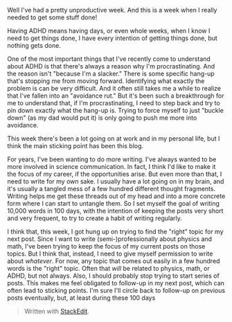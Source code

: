 Well I've had a pretty unproductive week. And this is a week when I really needed to get some stuff done!

Having ADHD means having days, or even whole weeks, when I know I need to get things done, I have every intention of getting things done, but nothing gets done.

One of the most important things that I've recently come to understand about ADHD is that there's always a reason why I'm procrastinating. And the reason isn't "because I'm a slacker." There is some specific hang-up that's stopping me from moving forward. Identifying what exactly the problem is can be very difficult. And it often still takes me a while to realize that I've fallen into an "avoidance rut." But it's been such a breakthrough for me to understand that, if I'm procrastinating, I need to step back and try to pin down exactly what the hang-up is. Trying to force myself to just "buckle down" (as my dad would put it) is only going to push me more into avoidance.

This week there's been a lot going on at work and in my personal life, but I think the main sticking point has been this blog.

For years, I've been wanting to do more writing. I've always wanted to be more involved in science communication. In fact, I think I'd like to make it the focus of my career, if the opportunities arise. But even more than that, I need to write for my own sake. I usually have a lot going on in my brain, and it's usually a tangled mess of a few hundred different thought fragments. Writing helps me get these threads out of my head and into a more concrete form where I can start to untangle them. So I set myself the goal of writing 10,000 words in 100 days, with the intention of keeping the posts very short and very frequent, to try to create a habit of writing regularly. 

I think that, this week, I got hung up on trying to find the "right" topic for my next post. Since I want to write (semi-)professionally about physics and math, I've been trying to keep the focus of my current posts on those topics. But I think that, instead, I need to give myself permission to write about *whatever*. For now, any topic that comes out easily in a few hundred words is the "right" topic. Often that *will* be related to physics, math, or ADHD, but not always. Also, I should probably stop trying to start series of posts. This makes me feel obligated to follow-up in my next post, which can often lead to sticking points. I'm sure I'll circle back to follow-up on previous posts eventually, but, at least during these 100 days



> Written with [StackEdit](https://stackedit.io/).
<!--stackedit_data:
eyJoaXN0b3J5IjpbLTExNjEzMzcyMTcsLTEwODUwMTQxMTcsMj
ExNzA2OTkyNywtMjMxMzMzMDAyLDc0MTk2OTg3N119
-->